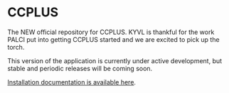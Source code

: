 # CCPLUS
The NEW official repository for CCPLUS.  KYVL is thankful for the work PALCI put into getting CCPLUS started and we are excited to pick up the torch.

This version of the application is currently under active development, but stable and periodic releases will be coming soon.

[Installation documentation is available here](docs/installation.markdown).
